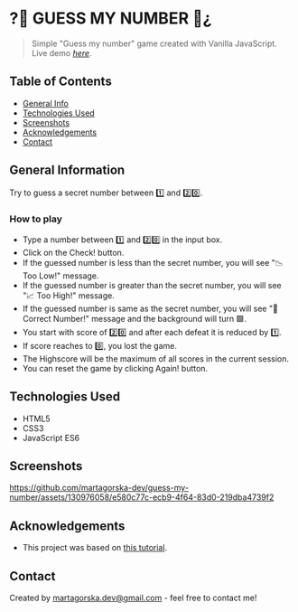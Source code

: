 # ?🔢 GUESS MY NUMBER 🔢¿ 
> Simple "Guess my number" game created with Vanilla JavaScript.
> Live demo [_here_](https://guess-my-number-martagorska.netlify.app).

## Table of Contents
* [General Info](#general-information)
* [Technologies Used](#technologies-used)
* [Screenshots](#screenshots)
* [Acknowledgements](#acknowledgements)
* [Contact](#contact)


## General Information
Try to guess a secret number between 1️⃣ and 2️⃣0️⃣.

### How to play

- Type a number between 1️⃣ and 2️⃣0️⃣ in the input box.
- Click on the Check! button.
- If the guessed number is less than the secret number, you will see "📉 Too Low!" message.
- If the guessed number is greater than the secret number, you will see "📈 Too High!" message.
- If the guessed number is same as the secret number, you will see "🎉 Correct Number!" message and the background will turn 🟩.
- You start with score of 2️⃣0️⃣ and after each defeat it is reduced by 1️⃣.
- If score reaches to 0️⃣, you lost the game.
- The Highscore will be the maximum of all scores in the current session.
- You can reset the game by clicking Again! button.


## Technologies Used
- HTML5
- CSS3
- JavaScript ES6


## Screenshots
https://github.com/martagorska-dev/guess-my-number/assets/130976058/e580c77c-ecb9-4f64-83d0-219dba4739f2


## Acknowledgements
- This project was based on [this tutorial](https://www.udemy.com/course/the-complete-javascript-course/).


## Contact
Created by martagorska.dev@gmail.com - feel free to contact me!


